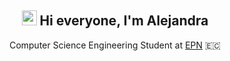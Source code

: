 <h2 align="center">
  <img src="https://media.giphy.com/media/hvRJCLFzcasrR4ia7z/giphy.gif" width="24px">
  Hi everyone, I'm Alejandra
</h2>

<p align="center">
  Computer Science Engineering Student at 
  <a href="https://www.epn.edu.ec/">EPN</a> 🇪🇨
</p>
